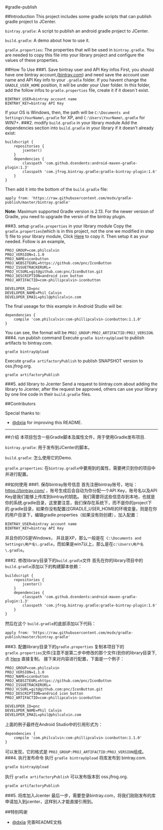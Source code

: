 #gradle-publish

##Introduction
This project includes some gradle scripts that can publish gradle project to JCenter.

`bintray.gradle`: A script to publish an android gradle project to JCenter.

`build.gradle`: A demo about how to use it.

`gradle.properties`: The properties that will be used in `bintray.gradle`. You are needed to copy this file into your library project and configure the values of these properties.

##How To Use
###1. Save bintray user and API Key infos
First, you should have one bintray account,([bintray.com](https://bintray.com/)) and need save the account user name and API Key info to your `.gradle` folder. If you havent change the `GRADLE_USER_HOME` position, it will be under your User folder. In this folder, add the follow infos to `gradle.properties` file, create it if it doesn`t exist.
```
BINTRAY_USER=bintray account name
BINTRAY_KEY=bintray API Key
```
If your OS is Windows, then, the path will be `C:\Documents and Settings\YourName\.gradle` for XP, and `C:\Users\YourName\.gradle` for WIN7+.
###2. modify `build.gradle` in your library module
Add the dependencies section into `build.gradle` in your library if it doesn't already exist:
```
buildscript {
    repositories {
        jcenter()
    }
    dependencies {
        classpath 'com.github.dcendents:android-maven-gradle-plugin:1.3'
        classpath 'com.jfrog.bintray.gradle:gradle-bintray-plugin:1.6'
    }
}

```

Then add it into the bottom of the `build.gradle` file:

    apply from: 'https://raw.githubusercontent.com/msdx/gradle-publish/master/bintray.gradle'

**Note:** Maximum supported Gradle version is 2.13. For the newer version of Gradle, you need to upgrade the versin of the bintray plugin.

###3. setup `gradle.properties` in your library module
Copy the `gradle.properties`(which is in this project, not the one we modified in step 1) file to your library module, Click [Here](https://github.com/msdx/gradle-publish/blob/master/gradle.properties) to copy it.
Then setup it as your needed. Follow is an example,
```
PROJ_GROUP=com.philcalvin
PROJ_VERSION=1.1.0
PROJ_NAME=iconbutton
PROJ_WEBSITEURL=https://github.com/pnc/IconButton
PROJ_ISSUETRACKERURL=
PROJ_VCSURL=git@github.com:pnc/IconButton.git
PROJ_DESCRIPTION=android icon button
PROJ_ARTIFACTID=com-phillipcalvin-iconbutton

DEVELOPER_ID=pnc
DEVELOPER_NAME=Phil Calvin
DEVELOPER_EMAIL=phil@philcalvin.com
```
The final useage for this example in Android Studio will be:
```
dependencies {
    compile 'com.philcalvin:com-phillipcalvin-iconbutton:1.1.0'
}
```
You can see, the format will be `PROJ_GROUP:PROJ_ARTIFACTID:PROJ_VERSION`.
###4. run publish command
Execute `gradle bintrayUpload` to publish artifacts to bintray.com.
```
gradle bintrayUpload
```

Execute `gradle artifactoryPublish` to publish SNAPSHOT version to oss.jfrog.org.
```
gradle artifactoryPublish
```
###5. add library to Jcenter
Send a request to bintray.com about adding the library to Jcenter, after the request be approved, others can use your library by one line code in their `build.gradle` files.

##Contributors

Special thanks to:

* [@dxjia](https://github.com/dxjia) for improving this README.

---

##介绍
本项目包含一些Gradle脚本及属性文件，用于使用Gradle发布项目.

`bintray.gradle`: 用于发布到JCenter的脚本。

`build.gradle`: 怎么使用它的Demo.

`gradle.properties`: 在`bintray.gradle`中要用到的属性，需要拷贝到你的项目中并进行配置。

##如何使用
###1. 保存bintray账号信息
首先注册bintray账号，地址：https://bintray.com/ ，账号生成后会自动为你分配一个API Key，账号名以及API Key是我们能够上传库到bintray的钥匙。 
我们需要将这些信息存到本地，也就是你的系统.gradle目录，这里要注意，我们保存在系统下，而不是你的project下的.gradle目录，如果你没有配置过GRADLE_USER_HOME的环境变量，则是在你的用户目录下，编辑gradle.properties（如果没有则创建），加入配置：
```
BINTRAY_USER=bintray account name
BINTRAY_KEY=bintray API Key
```
并且你的OS是Windows， 并且是XP，那么一般是在` C:\Documents and Settings\用户名\.gradle`，而如果是win7以上，那么是在`c:\Users\用户名\.gradle`。

###2. 修改library目录下的`build.gradle`文件
首先在你的library项目中的`build.gradle`添加以下的构建脚本依赖：
```
buildscript {
    repositories {
        jcenter()
    }
    dependencies {
        classpath 'com.github.dcendents:android-maven-gradle-plugin:1.3'
        classpath 'com.jfrog.bintray.gradle:gradle-bintray-plugin:1.6'
    }
}
```
然后在这个 `build.gradle`的底部添加以下代码：

    apply from: 'https://raw.githubusercontent.com/msdx/gradle-publish/master/bintray.gradle'

###3. 配置library目录下的`gradle.properties`
复制本项目下的 `gradle.properties`文件(注意不是第二步中修改的那个文件)到你的library目录下, 点 [Here](https://github.com/msdx/gradle-publish/blob/master/gradle.properties) 直接复制。
接下来对内容进行配置，下面是一个例子：
```
PROJ_GROUP=com.philcalvin
PROJ_VERSION=1.1.0
PROJ_NAME=iconbutton
PROJ_WEBSITEURL=https://github.com/pnc/IconButton
PROJ_ISSUETRACKERURL=
PROJ_VCSURL=git@github.com:pnc/IconButton.git
PROJ_DESCRIPTION=android icon button
PROJ_ARTIFACTID=com-phillipcalvin-iconbutton

DEVELOPER_ID=pnc
DEVELOPER_NAME=Phil Calvin
DEVELOPER_EMAIL=phil@philcalvin.com
```
上面的例子最终在Android Studio中的引用形式为：
```
dependencies {
    compile 'com.philcalvin:com-phillipcalvin-iconbutton:1.1.0'
}
```
可以发现，它的格式是 `PROJ_GROUP:PROJ_ARTIFACTID:PROJ_VERSION`组成。
###4. 执行发布命令
执行 `gradle bintrayUpload` 将库发布到 bintray.com.
```
gradle bintrayUpload
```
执行 `gradle artifactoryPublish` 可以发布版本到 oss.jfrog.org.
```
gradle artifactoryPublish
```
###5. 将库加入Jcenter
最后一步，需要登录bintray.com，将我们刚刚发布的库申请加入到jcenter，这样别人才能直接引用到。

##特别鸣谢

* [@dxjia](https://github.com/dxjia) 完善README文档
